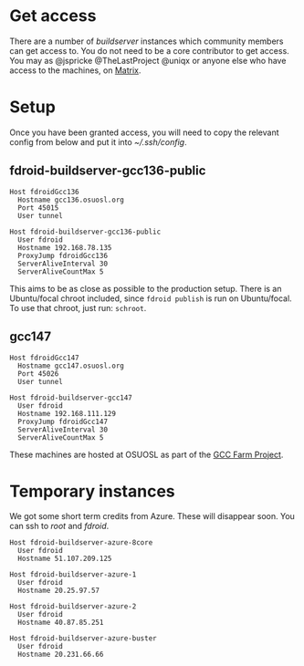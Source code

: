 # Get access

There are a number of _buildserver_ instances which community members can get access to.  You do not need to be a core contributor to get access. You may as @jspricke @TheLastProject @uniqx or anyone else who have access to the machines, on [Matrix](https://matrix.to/#/#fdroid-dev:f-droid.org).

# Setup

Once you have been granted access, you will need to copy the relevant config from below and put it into _~/.ssh/config_.

## fdroid-buildserver-gcc136-public

```config
Host fdroidGcc136
  Hostname gcc136.osuosl.org
  Port 45015
  User tunnel

Host fdroid-buildserver-gcc136-public
  User fdroid
  Hostname 192.168.78.135
  ProxyJump fdroidGcc136
  ServerAliveInterval 30
  ServerAliveCountMax 5
```

This aims to be as close as possible to the production setup.  There is an Ubuntu/focal chroot included, since `fdroid publish` is run on Ubuntu/focal.  To use that chroot, just run: `schroot`.


## gcc147

```config
Host fdroidGcc147
  Hostname gcc147.osuosl.org
  Port 45026
  User tunnel

Host fdroid-buildserver-gcc147
  User fdroid
  Hostname 192.168.111.129
  ProxyJump fdroidGcc147
  ServerAliveInterval 30
  ServerAliveCountMax 5

```

These machines are hosted at OSUOSL as part of the [GCC Farm Project](https://cfarm.tetaneutral.net/machines/list/).


# Temporary instances

We got some short term credits from Azure.  These will disappear soon.  You can ssh to _root_ and _fdroid_.

```config
Host fdroid-buildserver-azure-8core
  User fdroid
  Hostname 51.107.209.125

Host fdroid-buildserver-azure-1
  User fdroid
  Hostname 20.25.97.57

Host fdroid-buildserver-azure-2
  User fdroid
  Hostname 40.87.85.251

Host fdroid-buildserver-azure-buster
  User fdroid
  Hostname 20.231.66.66
```